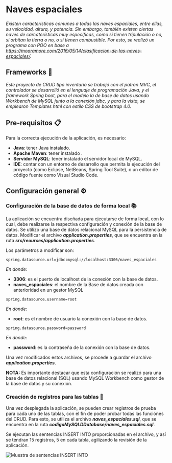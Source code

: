 # Naves espaciales

_Existen caracteristicas comunes a todas las naves espaciales, entre ellas, su velocidad, altura, y potencia. Sin embargo, también existen ciertas naves de carcaterísticas muy especificas, como si tienen tripulación o no, si orbitan la tierra o no, o si tienen combustible. Por esto, se realizó un programa con POO en base a https://moaramore.com/2016/05/14/clasificacion-de-las-naves-espaciales/._

## Frameworks 🚀

_Este proyecto de CRUD tipo inventario se trabajó con el patron MVC, el controlador se desarrolló en el lenguaje de programación Java, y el framework Spring boot, para el modelo 
la de base de datos usando Workbench de MySQL junto a la conexión jdbc, y para la vista, se emplearon Templates html con estilo CSS de bootstrap 4.0._

## Pre-requisitos 📋

Para la correcta ejecución de la aplicación, es necesario:
* **Java**: tener Java instalado.
* **Apache Maven**: tener instalado .
* **Servidor MySQL**: tener instalado el servidor local de MySQL.
* **IDE**: contar con un entorno de desarrollo que permita la ejecución del proyecto (como Eclipse, NetBeans, Spring Tool Suite), o un editor de código fuente como Visual Studio Code.


## Configuración general ⚙️

### Configuración de la base de datos de forma local 📚

La aplicación se encuentra diseñada para ejecutarse de forma local, con lo cual, debe realizarse la respectiva configuración y conexión de la base de datos. Se utilizó una base de datos relacional MySQL para la persistencia de datos. Modificar el archivo **_application.properties_**, que se encuentra en la ruta **_src/reources/application.properties_**.

Los parámetros a modificar son:
```
spring.datasource.url=jdbc:mysql://localhost:3306/naves_espaciales
```
_En donde:_
* **3306**: es el puerto de localhost de la conexión con la base de datos.
* **naves_espaciales**: el nombre de la Base de datos creada con anterioridad en un gestor MySQL

```
spring.datasource.username=root
```
_En donde:_
* **root**: es el nombre de usuario la conexión con la base de datos.

```
spring.datasource.password=password
```
_En donde:_
* **password**: es la contraseña de la conexión con la base de datos.

Una vez modificados estos archivos, se procede a guardar el archivo **_application.properties_**. 

**NOTA:** Es importante destacar que esta configuración se realizó para una base de datos relacional (SQL) usando MySQL Workbench como gestor de la base de datos y su conexión.

### Creación de registros para las tablas 📑

Una vez desplegada la aplicación, se pueden crear registros de prueba para cada uno de las tablas, con el fin de poder probar todas las funciónes del CRUD. Para esto, se utiliza el archivo **_naves_espaciales.sql_**, que se encuentra en la ruta **_codigoMySQLDDatabase/naves_espaciales.sql_**.

Se ejecutan las sentencias INSERT INTO proporcionadas en el archivo, y así se tendran 15 registros, 5 en cada tabla, agilizando la revisión de la aplicación.

![Muestra de sentencias INSERT INTO](https://user-images.githubusercontent.com/93292970/180868392-4bb0d556-52b7-4c5e-be7a-0bcf5f017248.png)
